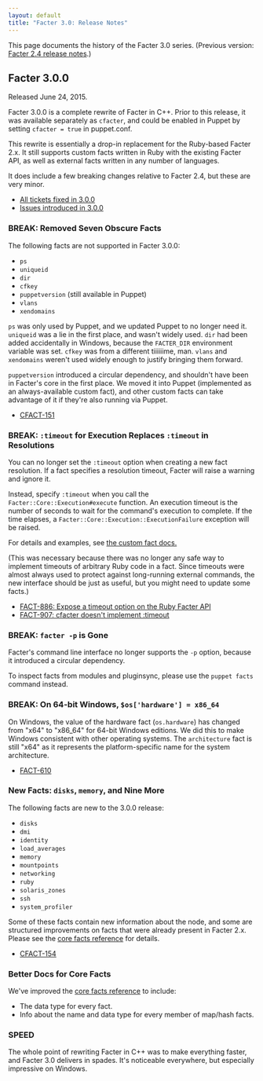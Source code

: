 ```yaml
---
layout: default
title: "Facter 3.0: Release Notes"
---
```


This page documents the history of the Facter 3.0 series. (Previous version: [Facter 2.4 release notes](../2.4/release_notes.html).)


Facter 3.0.0
-----

Released June 24, 2015.

Facter 3.0.0 is a complete rewrite of Facter in C++. Prior to this release, it was available separately as `cfacter`, and could be enabled in Puppet by setting `cfacter = true` in puppet.conf.

This rewrite is essentially a drop-in replacement for the Ruby-based Facter 2.x. It still supports custom facts written in Ruby with the existing Facter API, as well as external facts written in any number of languages.

It does include a few breaking changes relative to Facter 2.4, but these are very minor.

* [All tickets fixed in 3.0.0](https://tickets.puppetlabs.com/issues/?filter=14556)
* [Issues introduced in 3.0.0](https://tickets.puppetlabs.com/issues/?filter=14557)

### BREAK: Removed Seven Obscure Facts

The following facts are not supported in Facter 3.0.0:

* `ps`
* `uniqueid`
* `dir`
* `cfkey`
* `puppetversion` (still available in Puppet)
* `vlans`
* `xendomains`

`ps` was only used by Puppet, and we updated Puppet to no longer need it. `uniqueid` was a lie in the first place, and wasn't widely used. `dir` had been added accidentally in Windows, because the `FACTER_DIR` environment variable was set. `cfkey` was from a different tiiiiiime, man. `vlans` and `xendomains` weren't used widely enough to justify bringing them forward.

`puppetversion` introduced a circular dependency, and shouldn't have been in Facter's core in the first place. We moved it into Puppet (implemented as an always-available custom fact), and other custom facts can take advantage of it if they're also running via Puppet.

- [CFACT-151](https://tickets.puppetlabs.com/browse/CFACT-151)

### BREAK: `:timeout` for Execution Replaces `:timeout` in Resolutions

You can no longer set the `:timeout` option when creating a new fact resolution. If a fact specifies a resolution timeout, Facter will raise a warning and ignore it.

Instead, specify `:timeout` when you call the `Facter::Core::Execution#execute` function. An execution timeout is the number of seconds to wait for the command's execution to complete. If the time elapses, a `Facter::Core::Execution::ExecutionFailure` exception will be raised.

For details and examples, see [the custom fact docs.](./custom_facts.html#execution-timeouts)

(This was necessary because there was no longer any safe way to implement timeouts of arbitrary Ruby code in a fact. Since timeouts were almost always used to protect against long-running external commands, the new interface should be just as useful, but you might need to update some facts.)

* [FACT-886: Expose a timeout option on the Ruby Facter API](https://tickets.puppetlabs.com/browse/FACT-886)
* [FACT-907: cfacter doesn't implement :timeout](https://tickets.puppetlabs.com/browse/FACT-907)


### BREAK: `facter -p` is Gone

Facter's command line interface no longer supports the `-p` option, because it introduced a circular dependency.

To inspect facts from modules and pluginsync, please use the `puppet facts` command instead.

### BREAK: On 64-bit Windows, `$os['hardware'] = x86_64`

On Windows, the value of the hardware fact (`os.hardware`) has changed from "x64" to "x86_64" for 64-bit Windows editions. We did this to make Windows consistent with other operating systems. The `architecture` fact is still "x64" as it represents the platform-specific name for the system architecture.

- [FACT-610](https://tickets.puppetlabs.com/browse/FACT-610)

### New Facts: `disks`, `memory`, and Nine More

The following facts are new to the 3.0.0 release:

* `disks`
* `dmi`
* `identity`
* `load_averages`
* `memory`
* `mountpoints`
* `networking`
* `ruby`
* `solaris_zones`
* `ssh`
* `system_profiler`

Some of these facts contain new information about the node, and some are structured improvements on facts that were already present in Facter 2.x. Please see the [core facts reference](./core_facts.html) for details.

- [CFACT-154](https://tickets.puppetlabs.com/browse/CFACT-154)

### Better Docs for Core Facts

We've improved the [core facts reference](./core_facts.html) to include:

* The data type for every fact.
* Info about the name and data type for every member of map/hash facts.

### SPEED

The whole point of rewriting Facter in C++ was to make everything faster, and Facter 3.0 delivers in spades. It's noticeable everywhere, but especially impressive on Windows.
